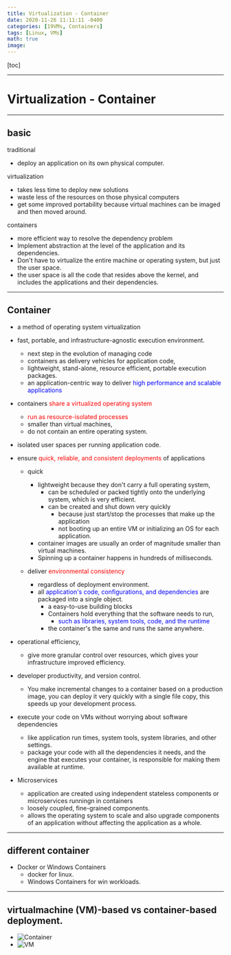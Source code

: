 ```yaml
---
title: Virtualization - Container
date: 2020-11-26 11:11:11 -0400
categories: [19VMs, Containers]
tags: [Linux, VMs]
math: true
image:
---
```


[toc]

---

# Virtualization - Container

--- 

## basic

traditional
- deploy an application on its own physical computer.

virtualization
- takes less time to deploy new solutions
- waste less of the resources on those physical computers
- get some improved portability because virtual machines can be imaged and then moved around.

containers
- more efficient way to resolve the dependency problem
- Implement abstraction at the level of the application and its dependencies.
- Don't have to virtualize the entire machine or operating system, but just the user space. 
- the user space is all the code that resides above the kernel, and includes the applications and their dependencies. 


---


## Container

- a method of operating system virtualization

- fast, portable, and infrastructure-agnostic execution environment.
  - next step in the evolution of managing code
  - containers as delivery vehicles for application code,
  - lightweight, stand-alone, resource efficient, portable execution packages. 
  - an application-centric way to deliver <font color=blue> high performance and scalable applications </font>

- containers <font color=red> share a virtualized operating system </font>
  - <font color=red> run as resource-isolated processes </font>
  - smaller than virtual machines,
  - do not contain an entire operating system.

- isolated user spaces per running application code. 

- ensure <font color=red> quick, reliable, and consistent deployments </font> of applications

  - quick
    - lightweight because they don't carry a full operating system, 
      - can be scheduled or packed tightly onto the underlying system, which is very efficient. 
      - can be created and shut down very quickly 
        - because just start/stop the processes that make up the application 
        - not booting up an entire VM or initializing an OS for each application. 
    - container images are usually an order of magnitude smaller than virtual machines.
    - Spinning up a container happens in hundreds of milliseconds.

  - deliver <font color=red> environmental consistency </font>
    - regardless of deployment environment.
    - all <font color=blue> application's code, configurations, and dependencies </font> are packaged into a single object.
      - a easy-to-use building blocks
      - Containers hold everything that the software needs to run,
        - <font color=blue> such as libraries, system tools, code, and the runtime </font>
      - the container's the same and runs the same anywhere. 

- operational efficiency,
  - give more granular control over resources, which gives your infrastructure improved efficiency.

- developer productivity, and version control.
  -  You make incremental changes to a container based on a production image, you can deploy it very quickly with a single file copy, this speeds up your development process. 

- execute your code on VMs without worrying about software dependencies 
  - like application run times, system tools, system libraries, and other settings. 
  - package your code with all the dependencies it needs, and the engine that executes your container, is responsible for making them available at runtime. 

- Microservices
  - application are created using independent stateless components or microservices runningn in containers  
  - loosely coupled, fine-grained components.
  - allows the operating system to scale and also upgrade components of an application without affecting the application as a whole.



---


## different container

- Docker or Windows Containers
  - docker for linux.
  - Windows Containers for win workloads.


---

## virtualmachine (VM)-based vs container-based deployment.
- ![Container](https://i.imgur.com/xtbJiVc.png)
- ![VM](https://i.imgur.com/SmOVHbs.png)
